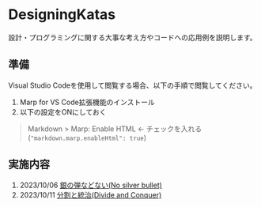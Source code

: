 # DesigningKatas
設計・プログラミングに関する大事な考え方やコードへの応用例を説明します。

## 準備

Visual Studio Codeを使用して閲覧する場合、以下の手順で閲覧してください。

1. Marp for VS Code拡張機能のインストール
2. 以下の設定をONにしておく

> Markdown > Marp: Enable HTML  ← チェックを入れる  
> (`"markdown.marp.enableHtml": true`)

## 実施内容

1. 2023/10/06 [銀の弾などない(No silver bullet)](01-basics/01-no_silver_bullets.md)
2. 2023/10/11 [分割と統治(Divide and Conquer)](01-basics/02-divide_and_conquer.md)
